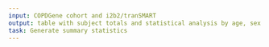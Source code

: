 ```yaml
---
input: COPDGene cohort and i2b2/tranSMART
output: table with subject totals and statistical analysis by age, sex and race for each subset, if data are available
task: Generate summary statistics
---
```

